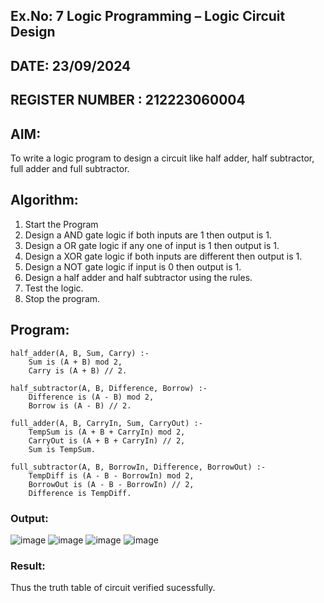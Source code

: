 ## Ex.No: 7  Logic Programming –  Logic Circuit Design
## DATE: 23/09/2024                                                                           
## REGISTER NUMBER : 212223060004
## AIM: 
To write a logic program to design a circuit like half adder, half subtractor, full adder and full subtractor.
##  Algorithm:
1. Start the Program
2. Design a AND gate logic if both inputs are 1 then output is 1.
3. Design a OR gate logic if any one of input is 1 then output is 1.
4. Design a XOR gate logic if both inputs are different then output is 1.
5. Design a NOT gate logic if input is 0 then output is 1.
6. Design a half adder and half subtractor using the rules.
7. Test the logic.
8. Stop the program.

## Program:
```
half_adder(A, B, Sum, Carry) :-
    Sum is (A + B) mod 2,
    Carry is (A + B) // 2.

half_subtractor(A, B, Difference, Borrow) :-
    Difference is (A - B) mod 2,
    Borrow is (A - B) // 2.

full_adder(A, B, CarryIn, Sum, CarryOut) :-
    TempSum is (A + B + CarryIn) mod 2,
    CarryOut is (A + B + CarryIn) // 2,
    Sum is TempSum.

full_subtractor(A, B, BorrowIn, Difference, BorrowOut) :-
    TempDiff is (A - B - BorrowIn) mod 2,
    BorrowOut is (A - B - BorrowIn) // 2,
    Difference is TempDiff.

```
### Output:

![image](https://github.com/user-attachments/assets/889e60d1-e9e4-4124-a9de-1654b10d80b2)
![image](https://github.com/user-attachments/assets/74c9a192-6e2d-4d1c-aea5-28e82348c8f4)
![image](https://github.com/user-attachments/assets/143ec4d8-6ce0-4a97-aaae-623cfed5b958)
![image](https://github.com/user-attachments/assets/5cf058c8-da23-40c5-8e5a-d7f377c50a6c)



### Result:
Thus the truth table of circuit verified sucessfully.
